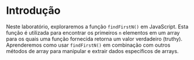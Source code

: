 # Introdução

Neste laboratório, exploraremos a função `findFirstN()` em JavaScript. Esta função é utilizada para encontrar os primeiros `n` elementos em um array para os quais uma função fornecida retorna um valor verdadeiro (truthy). Aprenderemos como usar `findFirstN()` em combinação com outros métodos de array para manipular e extrair dados específicos de arrays.
